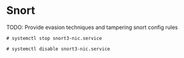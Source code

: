 # Snort

TODO: Provide evasion techniques and tampering snort config rules

```
# systemctl stop snort3-nic.service

# systemctl disable snort3-nic.service
```